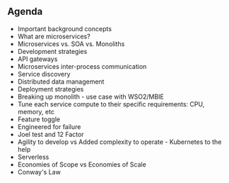 ##  Agenda

* Important background concepts
* What are microservices?
* Microservices vs. SOA vs. Monoliths
* Development strategies
* API gateways
* Microservices inter-process communication
* Service discovery
* Distributed data management
* Deployment strategies
* Breaking up monolith - use case with WSO2/MBIE
* Tune each service compute to their specific requirements: CPU, memory, etc
* Feature toggle
* Engineered for failure
* Joel test and 12 Factor
* Agility to develop vs Added complexity to operate - Kubernetes to the help
* Serverless
* Economies of Scope vs Economies of Scale
* Conway's Law

